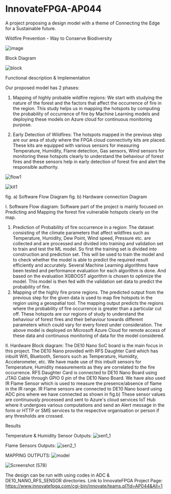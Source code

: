 # InnovateFPGA-AP044
A project proposing a design model with a theme of Connecting the Edge for a Sustainable future.

Wildfire Prevention - Way to Conserve Biodiversity

![image](https://user-images.githubusercontent.com/87360204/163711020-77a0f129-1e88-46b6-8cd2-605ba0630ce8.png)
 
Block Diagram 

 ![block](https://user-images.githubusercontent.com/87360204/163711066-0c3aa194-3ba9-4f1e-9bcf-1c4748dbc4ca.jpeg)

Functional description & Implementation

Our proposed model has 2 phases:

1. Mapping of highly probable wildfire regions:
We start with studying the nature of the forest and the factors that affect the occurrence of fire in the region. This study helps us in mapping the hotspots by computing the probability of occurrence of fire by Machine Learning models and deploying these models on Azure cloud for continuous monitoring purpose.

2. Early Detection of Wildfires:
The hotspots mapped in the previous step are our area of study where the FPGA cloud connectivity kits are placed. These kits are equipped with various sensors for measuring Temperature, Humidity, Flame detection, Gas sensors, Wind sensors for monitoring these hotspots clearly to understand the behaviour of forest fires and these sensors help in early detection of forest fire and alert the responsible authority.

![flow1](https://user-images.githubusercontent.com/87360204/163711427-736895ac-ac9d-491e-82f1-15bd071bf497.png)
 
![kit1](https://user-images.githubusercontent.com/87360204/163711474-320d0de2-5108-4fad-b2a1-cbaba31bf873.png)
 
fig. a) Software Flow Diagram                                         fig. b) Hardware connection Diagram

I. Software Flow diagram: Software part of the project is mainly focused on Predicting and Mapping the forest fire vulnerable hotspots clearly on the map. 
1. Prediction of Probability of fire occurrence in a region: The dataset consisting of the climate parameters that affect wildfires such as Temperature, Humidity, Dew Point, Wind speed, Pressure etc. are collected and are processed and divided into training and validation set to train and test the ML model.
So first the training set is divided into construction and prediction set. This will be used to train the model and to check whether the model is able to predict the required result efficiently and accurately. Several Machine Learning algorithms have been tested and performance evaluation for each algorithm is done. And based on the evaluation XGBOOST algorithm is chosen to optimize the model.
This model is then fed with the validation set data to predict the probability of fire.
2. Mapping of the highly fire prone regions. The predicted output from the previous step for the given data is used to map fire hotspots in the region using a geospatial tool. The mapping output predicts the regions where the probability of fire occurrence is greater than a particular cut off. These hotspots are our regions of study to understand the behaviour of forest fires and their behaviour towards different parameters which could vary for every forest under consideration.
The above model is deployed on Microsoft Azure Cloud for remote access of these data and continuous monitoring of data for the model considered. 
 
II. Hardware Block diagram: The DE10 Nano SoC board is the main focus in this project. The DE10 Nano provided with RFS Daughter Card which has inbuilt Wifi, Bluetooth, Sensors such as Temperature, Humidity, Accelerometer, etc. We have made use of this inbuilt sensors for Temperature, Humidity measurements as they are correlated to the fire occurrence. RFS Daughter Card is connected to DE10 Nano Board using JTAG Cable through GPIO 0 pin of the DE10 Nano Board.
We have also used IR Flame Sensor which is used to measure the presence/absence of flame in the IR range. IR Flame sensors are connected to DE10 Nano board using ADC pins where we have connected as shown in fig.b)
These sensor values are continuously processed and sent to Azure's cloud services IoT Hub where it undergoes various computations and send an Alert message in the form or HTTP or SMS services to the respective organisation or person if any thresholds are crossed.
 
Results

Temperature & Humidity Sensor Outputs: 
![sen1_1](https://user-images.githubusercontent.com/87360204/163711609-ecc90b27-adfd-4d0e-8524-76f36692fc54.jpeg)
      
Flame Sensors Outputs:
![sen2_1](https://user-images.githubusercontent.com/87360204/163711649-b8f31a74-578c-467a-9b33-922ab5a62e09.jpeg)

MAPPING OUTPUTS:
![model](https://user-images.githubusercontent.com/87360204/163711214-d6b44990-ca48-4bff-8540-2da5ec7b6e07.jpeg)

![Screenshot (578)](https://user-images.githubusercontent.com/87360204/163711241-20a3b064-ceda-4071-a6af-211cf2f55551.png)
   
 The design can be run with using codes in ADC & DE10_NANO_RFS_SENSOR directories.
 Link to InnovateFPGA Project Page: https://www.innovatefpga.com/cgi-bin/innovate/teams.pl?Id=AP044&All=1 

             
                                                                                                                                                                 

